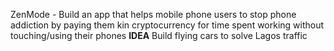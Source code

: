 ZenMode - Build an app that helps mobile phone users to stop phone addiction by paying them kin cryptocurrency for time spent working without touching/using their phones
**IDEA** Build flying cars to solve Lagos traffic
